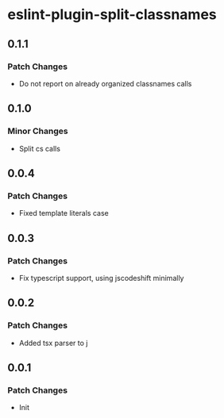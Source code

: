 # eslint-plugin-split-classnames

## 0.1.1

### Patch Changes

-   Do not report on already organized classnames calls

## 0.1.0

### Minor Changes

-   Split cs calls

## 0.0.4

### Patch Changes

-   Fixed template literals case

## 0.0.3

### Patch Changes

-   Fix typescript support, using jscodeshift minimally

## 0.0.2

### Patch Changes

-   Added tsx parser to j

## 0.0.1

### Patch Changes

-   Init
